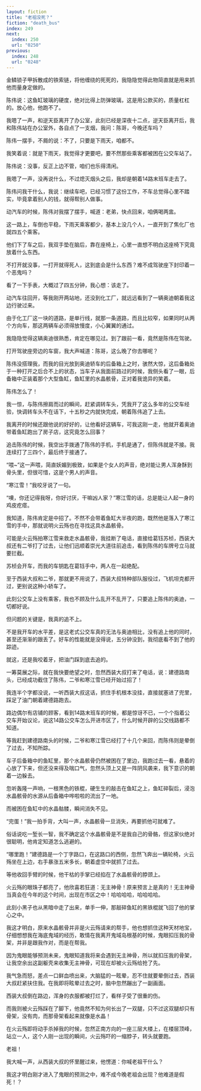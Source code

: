```yaml
---
layout: fiction
title: "老祖没死？"
fiction: "death_bus"
index: 249
next:
  index: 250
  url: "0250"
previous:
  index: 248
  url: "0248"
---
```

金鳞锁子甲拆散成的铁索链，将他缠绕的死死的，我隐隐觉得此物简直就是用来抓他而量身定做的。

陈伟说：这鱼缸玻璃的硬度，绝对比得上防弹玻璃，这是用公款买的，质量杠杠的。放心他，他跑不了。

我嗯了一声，和逆天臣离开了办公室，此刻已经是深夜十二点，逆天臣离开后，我和陈伟站在办公室外，各自点了一支烟，我问：陈哥，今晚还车吗？

陈伟一摆手，不屑的说：不了，只要是下雨天，咱都不。

我笑着说：就是下雨天，我觉得才更要吧，要不然那些乘客都被困在公交车站了。

陈伟说：没事，反正上边不管，咱们也乐得清闲。

我嗯了一声，没再说什么，不过熄灭烟头之后，我却是朝着14路末班车走去了。

陈伟问我干什么，我说：继续车吧，已经习惯了这份工作，不车总觉得心里不踏实，毕竟拿着别人的钱，就得帮别人做事。

动汽车的时候，陈伟对我摆了摆手，喊道：老弟，快点回来，咱俩喝两盅。

这一路上，车倒也平稳，下雨天乘客都少，基本上没几个人，一直开到了焦化厂也就四五个乘客。

他们下了车之后，我双手垫在脑后，靠在座椅上，心里一直想不明白这座椅下究竟放着什么东西。

不打开就没事，一打开就得死人，这到底会是什么东西？难不成驾驶座下封印着一个恶鬼吗？

看了一下手表，大概过了四五分钟，我心想：该走了。

动汽车往回开，等我刚开两站地，还没到化工厂，就远远看到了一辆奥迪朝着我这边行驶过来。

由于化工厂这一块的道路，是单行线，就那一条道路，而且比较窄，如果同时从两个方向车，那这两辆车必须得放慢度，小心翼翼的通过。

我隐隐觉得这辆奥迪很熟悉，肯定在哪见过。到了跟前一看，竟然是陈伟在驾驶。

打开驾驶座旁边的车窗，我大声喊道：陈哥，这么晚了你去哪呢？

陈伟没搭理我，而我的目光放到奥迪轿车的后备箱上之时，骇然大惊，这后备箱处于一种打开之后合不上的状态，当车子从我面前路过的时候，我侧头看了一眼，后备箱中正装着那个大型鱼缸，鱼缸里的水晶骸骨，正对着我诡异的笑着。

陈伟怎么了！

我一惊，与陈伟擦肩而过的瞬间，赶紧调转车头，凭我开了这么多年的公交车经验，快调转车头不在话下，十五秒之内就快完成，朝着陈伟追了上去。

我离开的时候还跟他说的好好的，让他看好这辆车，可我这刚一走，他就开着奥迪带着鱼缸跑出了房子店，这究竟怎么回事？

追击陈伟的时候，我空出手拨通了陈伟的手机，手机是通了，但陈伟就是不接。我连续打了三四个，最后终于接通了。

“喂~”这一声喂，简直妖媚到极致，如果是个女人的声音，绝对能让男人浑身酥到骨头里，但很可惜，这是个男人的声音。

“寒江雪！”我咬牙说了一句。

“噢，你还记得我呀，你好讨厌，干嘛凶人家？”寒江雪的话，总是能让人起一身的鸡皮疙瘩。

我知道，陈伟肯定是中招了。不然不会带着鱼缸大半夜的跑，既然他是落入了寒江雪的手中，那就说明火云殇也在寻找这具水晶骸骨。

可能是火云殇拍寒江雪来救走水晶骸骨，我挂断了电话，直接给葛钰苏桢，西装大叔还有二爷打了过去，让他们迅顺着崇光大道往前追击，看到陈伟的车牌号立马就要拦截。

苏桢会开车，而我的车钥匙在葛钰手中，两人在一起绝配。

至于西装大叔和二爷，那就更不用说了，西装大叔特种部队服役过，飞机坦克都开过，更别说这种小轿车了。

此刻公交车上没有乘客，我也不顾及什么乱开不乱开了，只要追上陈伟的奥迪，一切都好说。

但问题的关键是，我真的追不上。

不是我开车的水平差，是这老式公交车真的无法与奥迪相比，没有追上他的同时，甚至还渐渐的跟丢了。好车的性能就是没得说，五分钟没到，我彻底看不到了他的踪迹。

就这，还是我咬着牙，把油门踩到底去追的。

一筹莫展之际，就在我快要绝望之时，忽然西装大叔打来了电话，说：建德路南头，已经成功截住了陈伟，二爷和寒江雪已经开始过招了！

我连半个字都没说，一听西装大叔这话，抓住手机根本没挂，直接就塞进了兜里，踩足了油门朝着建德路跑去。

路边偶尔有店铺的顾客，看到14路末班车的时候，都是惊讶不已，一个个指着公交车开始议论，说这14路公交车怎么开进市区了，什么时候开辟的公交线路都不知道。

等我赶到建德路南头的时候，二爷和寒江雪已经打了十几个来回，而陈伟则是晕倒了过去，不知所踪。

车子后备箱中的鱼缸里，那个水晶骸骨仍然被困在了里边，我跑过去一看，悬着的心放了下来，但还没来得及喘口气，忽然头顶上又是一阵阴风袭来，我下意识的朝着一边躲去。

忽听轰隆一声响，一根黑色的铁棍，硬生生的敲击在鱼缸之上，鱼缸碎裂后，浸泡水晶骸骨的水源从后备箱中哗啦啦的流出了一地。

而被困在鱼缸中的水晶骷髅，瞬间消失不见。

“完蛋！”我一拍手背，大叫一声，水晶骸骨一旦消失，再要抓他可就难了。

俗话说吃一堑长一智，我不确定这个水晶骸骨是不是我自己的骨骼，但这家伙绝对很聪明，他肯定知道怎么逃避的。

“哪里跑！”建德路是一个丁字路口，在这路口的西侧，忽然飞奔出一辆轮椅，火云殇坐在上边，右手暴涨五米多长，朝着虚空中就抓了过去。

等他收回手臂的时候，他干枯的手掌已经掐在了水晶骸骨的脖颈上。

火云殇的眼珠子都亮了，他欣喜若狂道：无主神骨！原来预言上是真的！无主神骨当真会在今年的这个时间，出现在市区之中！哈哈哈哈，哈哈哈哈。

此刻小黑子也从黑暗中走了出来，单手一伸，那敲碎鱼缸的黑铁棍就飞回了他的掌心之中。

我这才明白，原来水晶骸骨并非是火云殇请来的帮手，他也想抓住这种天材地宝，仔细想想我在海底鬼域的经历，敢情在我离开鬼域岛根基的时候，鬼眼扣压我的骨架，并非是跟我作对，而是在帮我。

因为鬼眼能够预测未来，鬼眼知道我将来会遇到无主神骨，所以就扣压我的骨架，让我空余出这副躯壳来收集无主神骨，可现在却被火云殇给抢了先。

我气急而怒，差点一口鲜血喷出来，大脑猛的一眩晕，忍不住就要晕倒过去，西装大叔赶紧扶住我。在我即将眩晕过去之时，脑中忽然蹦出了一副画面。

西装大叔倒在路边，浑身的衣服都被打烂了，看样子受了很重的伤。

而我则被火云殇踩在了脚下，他竟然不知为何长出了一双腿，只不过这双腿却只有骨架，没有肉，而那骨架看起来就像是水晶！

在火云殇即将动手杀掉我的时候，忽然正南方向的一座三层大楼上，在楼层顶峰，站立一人，这个人刚一出现的瞬间，火云殇吓的一缩脖子，转头就要跑。

老祖！

我大喊一声，从西装大叔的怀里醒过来，他愣道：你喊老祖干什么？

我这才明白刚才进入了鬼眼的预测之中，难不成今晚老祖会出现？他难道是假死！？